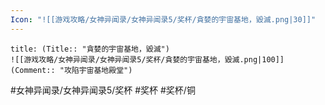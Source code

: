 ```yaml
---
Icon: "![[游戏攻略/女神异闻录/女神异闻录5/奖杯/貪婪的宇宙基地，毀滅.png|30]]"
---
```

```ad-common-bronze-trophy
title: (Title:: "貪婪的宇宙基地，毀滅")
![[游戏攻略/女神异闻录/女神异闻录5/奖杯/貪婪的宇宙基地，毀滅.png|100]]
(Comment:: "攻陷宇宙基地殿堂")
```

#女神异闻录/女神异闻录5/奖杯 #奖杯 #奖杯/铜
